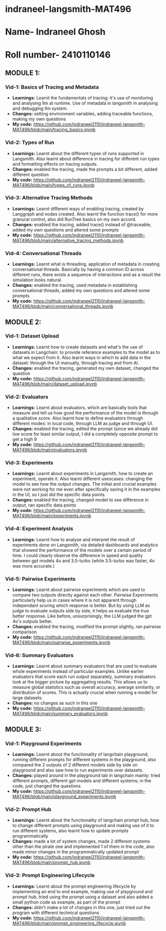 # indraneel-langsmith-MAT496
# Name- Indraneel Ghosh
# Roll number- 2410110146

## MODULE 1:


### Vid-1: Basics of Tracing and Metadata
- **Learnings:** Learnt the fundamentals of tracing: it's use of monitoring and analysing llm at runtime. Use of metadata in langsmith in analysing and debugging llm system.
- **Changes:** setting environment variables, adding traceable functions, making my own questions
- **My code:** https://github.com/indraneel2110/indraneel-langsmith-MAT496/blob/main/tracing_basics.ipynb

### Vid-2: Types of Run
- **Learnings:** Learnt about the different types of runs supported in Langsmith. Also learnt about difference in tracing for different run types and formatting effects on tracing outputs.
- **Changes:** enabled the tracing, made the prompts a bit different, added different question
- **My code:** https://github.com/indraneel2110/indraneel-langsmith-MAT496/blob/main/types_of_runs.ipynb

### Vid-3: Alternative Tracing Methods
- **Learnings:** Learnt different ways of enabling tracing, created by Langgraph and nodes created. Also learnt the function trace() for more granural control, also did RunTree basics on my own accord.
- **Changes:** enabled the tracing, added trace() instead of @traceable, added my own questions and altered some prompts
- **My code:** https://github.com/indraneel2110/indraneel-langsmith-MAT496/blob/main/alternative_tracing_methods.ipynb

### Vid-4: Conversational Threads
- **Learnings:** Learnt what is threading, application of metadata in creating conversational threads. Basically by having a common ID across different runs, there exists a sequence of interactions and as a result the simulation looks natural.
- **Changes:** enabled the tracing, used metadata in establishing conversational threads, added my own questions and altered some prompts
- **My code:** https://github.com/indraneel2110/indraneel-langsmith-MAT496/blob/main/conversational_threads.ipynb


## MODULE 2:


### Vid-1: Dataset Upload
- **Learnings:** Learnt how to create datasets and what's the use of datasets in Langchain: to provide referance examples to the model as to what we expect from it. Also learnt ways in which to add data in the dataset: through the UI manually, through tracing and from AI.
- **Changes:** enabled the tracing, generated my own dataset, changed the question
- **My code:** https://github.com/indraneel2110/indraneel-langsmith-MAT496/blob/main/dataset_upload.ipynb

### Vid-2: Evaluators
- **Learnings:** Learnt about evaluators, which are basically tools that measure and tell us how good the performance of the model is through a qualitative score. Also learnt how to define evaluators through different modes: in local code, through LLM as judge and through UI.
- **Changes:** enabled the tracing, edited the prompt (since we already did low score for least similar output, I did a completely opposite prompt to get a high 9
- **My code:** https://github.com/indraneel2110/indraneel-langsmith-MAT496/blob/main/evaluators.ipynb

### Vid-3: Experiments
- **Learnings:** Learnt about experiments in Langsmith, how to create an experiment, operate it. Also learnt different usescases: changing the model to see how the output changes. The initial and crucial examples were not working for me even after specifically saving it in the examples in the UI, so I just did the specific data points.
- **Changes:** enabled the tracing, changed model to see difference in output, ran specific data points
- **My code:** https://github.com/indraneel2110/indraneel-langsmith-MAT496/blob/main/experiments.ipynb

### Vid-4: Experiment Analysis
- **Learnings:** Learnt how to analyse and interpret the result of experiments done on Langsmith, via detailed dashboards and analytics that showed the performance of the models over a certain period of time. I could clearly observe the difference in speed and quality between gpt models 4o and 3.5-turbo (while 3.5-turbo was faster, 4o was more accurate.)

### Vid-5: Pairwise Experiments
- **Learnings:** Learnt about pairwise experiments which are used to compare two outputs directly against each other. Pairwise Experiments particularly help us in cases where it is not apparent through independant scoring which response is better. But by using LLM as judge to evaluate outputs side by side, it helps us evaluate the true better response. Like before, unsurprisingly, the LLM judged the gpt 4o's outputs better.
- **Changes:** enabled the tracing, modified the prompt slightly, ran pairwise comparison
- **My code:** https://github.com/indraneel2110/indraneel-langsmith-MAT496/blob/main/pairwise_experiments.ipynb

### Vid-6: Summary Evaluators
- **Learnings:** Learnt about summary evaluators that are used to evaluate whole experiments instead of particular examples. Unlike earlier evaluators that score each run output separately, summary evaluators look at the bigger picture by aggregating results. This allows us to measure global statistics such as overall accuracy, average similarity, or distribution of scores. This is actually crucial when running a model for large datasets.
- **Changes:** no changes as such in this one
- **My code:** https://github.com/indraneel2110/indraneel-langsmith-MAT496/blob/main/summary_evaluators.ipynb


## MODULE 3:


### Vid-1: Playground Experiments
- **Learnings:** Learnt about the functionality of langchain playground, running different prompts for different systems in the playground, also compared the 2 outputs of 2 different models side by side on playground and also saw how to run experiments over datasets.
- **Changes:** played around in the playground tab in langchain mainly: tried different prompts, different gpt models and different systems; in the code, just changed the questions
- **My code:** https://github.com/indraneel2110/indraneel-langsmith-MAT496/blob/main/playground_experiments.ipynb

### Vid-2: Prompt Hub
- **Learnings:** Learnt about the functionality of langchain prompt hub, how to change different prompts using playground and making use of it to run different systems, also learnt how to update prompts programmatically 
- **Changes:** made a lot of system changes, made 2 different systems other than the pirate one and implemented 1 of them in the code, also made minor changes in the programmatically updated prompt
- **My code:** https://github.com/indraneel2110/indraneel-langsmith-MAT496/blob/main/prompt_hub.ipynb

### Vid-3: Prompt Engineering Lifecycle
- **Learnings:** Learnt about the prompt engineering lifecycle by implementing an end to end example, making use of playground and prompt hub, tried using the prompt using a dataset and also added a small python code as example, as part of the prompt
- **Changes:** didn't make a lot of changes in this one, just tried out the program with different technical questions 
- **My code:** https://github.com/indraneel2110/indraneel-langsmith-MAT496/blob/main/prompt_engineering_lifecycle.ipynb
